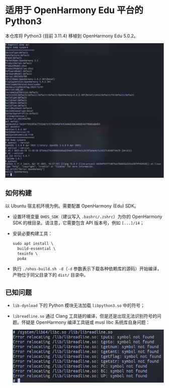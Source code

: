 
# 适用于 OpenHarmony Edu 平台的 Python3

本仓库将 Python3 (目前 3.11.4) 移植到 OpenHarmony Edu 5.0.2。

<img src="imgs/cover.png" />



## 如何构建

以 Ubuntu 宿主机环境为例。需要配置 OpenHarmony (Edu) SDK。

- 设置环境变量 `OHOS_SDK`（建议写入 `.bashrc/.zshrc`）为你的 OpenHarmony SDK 的根目录。请注意，它需要包含 API 版本号，例如 `[...]/14`；

- 安装必要构建工具：

  ```shell
  sudo apt install \
  	build-essential \
  	texinfo \
  	po4a
  ```

- 执行 `./ohos-build.sh -d`（`-d` 参数表示下载各种依赖库的源码）开始编译，产物位于同父目录下的 `dist/` 目录中。



## 已知问题

- `lib-dynload` 下的 Python 模块无法加载 `libpython3.so` 中的符号；

- `libreadline.so` 通过 Clang 工具链的编译，但是还是出现无法识别符号的问题。怀疑是 OpenHarmony 编译工具链或 musl libc 系统库自身问题：

    <img src="imgs/issue2.png" />
